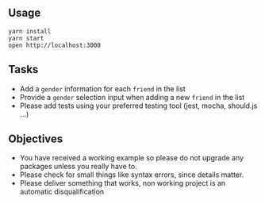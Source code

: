 ## Usage

```
yarn install
yarn start
open http://localhost:3000
```

## Tasks

- Add a `gender` information for each `friend` in the list
- Provide a `gender` selection input when adding a new `friend` in the list
- Please add tests using your preferred testing tool (jest, mocha, should.js ...)

## Objectives

- You have received a working example so please do not upgrade any packages unless you really have to.
- Please check for small things like syntax errors, since details matter.
- Please deliver something that works, non working project is an automatic disqualification
